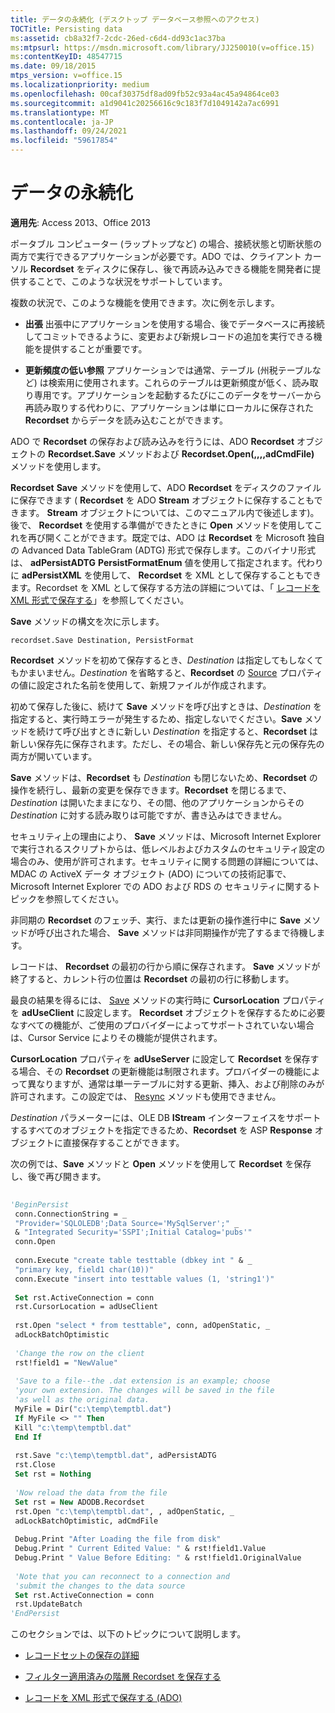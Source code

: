 ```yaml
---
title: データの永続化 (デスクトップ データベース参照へのアクセス)
TOCTitle: Persisting data
ms:assetid: cb8a32f7-2cdc-26ed-c6d4-dd93c1ac37ba
ms:mtpsurl: https://msdn.microsoft.com/library/JJ250010(v=office.15)
ms:contentKeyID: 48547715
ms.date: 09/18/2015
mtps_version: v=office.15
ms.localizationpriority: medium
ms.openlocfilehash: 00caf30375df8ad09fb52c93a4ac45a94864ce03
ms.sourcegitcommit: a1d9041c20256616c9c183f7d1049142a7ac6991
ms.translationtype: MT
ms.contentlocale: ja-JP
ms.lasthandoff: 09/24/2021
ms.locfileid: "59617854"
---
```

# <a name="persisting-data"></a>データの永続化


**適用先**: Access 2013、Office 2013

ポータブル コンピューター (ラップトップなど) の場合、接続状態と切断状態の両方で実行できるアプリケーションが必要です。ADO では、クライアント カーソル **Recordset** をディスクに保存し、後で再読み込みできる機能を開発者に提供することで、このような状況をサポートしています。

複数の状況で、このような機能を使用できます。次に例を示します。

- **出張** 出張中にアプリケーションを使用する場合、後でデータベースに再接続してコミットできるように、変更および新規レコードの追加を実行できる機能を提供することが重要です。

- **更新頻度の低い参照** アプリケーションでは通常、テーブル (州税テーブルなど) は検索用に使用されます。これらのテーブルは更新頻度が低く、読み取り専用です。アプリケーションを起動するたびにこのデータをサーバーから再読み取りする代わりに、アプリケーションは単にローカルに保存された **Recordset** からデータを読み込むことができます。

ADO で **Recordset** の保存および読み込みを行うには、ADO **Recordset** オブジェクトの **Recordset.Save** メソッドおよび **Recordset.Open(,,,,adCmdFile)** メソッドを使用します。

**Recordset** **Save** メソッドを使用して、ADO **Recordset** をディスクのファイルに保存できます ( **Recordset** を ADO **Stream** オブジェクトに保存することもできます。 **Stream** オブジェクトについては、このマニュアル内で後述します)。後で、 **Recordset** を使用する準備ができたときに **Open** メソッドを使用してこれを再び開くことができます。既定では、ADO は **Recordset** を Microsoft 独自の Advanced Data TableGram (ADTG) 形式で保存します。このバイナリ形式は、 **adPersistADTG** **PersistFormatEnum** 値を使用して指定されます。代わりに **adPersistXML** を使用して、 **Recordset** を XML として保存することもできます。Recordset を XML として保存する方法の詳細については、「 [レコードを XML 形式で保存する](persisting-records-in-xml-format.md)」を参照してください。

**Save** メソッドの構文を次に示します。

`recordset.Save Destination, PersistFormat`

**Recordset** メソッドを初めて保存するとき、*Destination* は指定してもしなくてもかまいません。*Destination* を省略すると、**Recordset** の [Source](source-property-ado-recordset.md) プロパティの値に設定された名前を使用して、新規ファイルが作成されます。

初めて保存した後に、続けて **Save** メソッドを呼び出すときは、*Destination* を指定すると、実行時エラーが発生するため、指定しないでください。**Save** メソッドを続けて呼び出すときに新しい *Destination* を指定すると、**Recordset** は新しい保存先に保存されます。ただし、その場合、新しい保存先と元の保存先の両方が開いています。

**Save** メソッドは、**Recordset** も *Destination* も閉じないため、**Recordset** の操作を続行し、最新の変更を保存できます。**Recordset** を閉じるまで、*Destination* は開いたままになり、その間、他のアプリケーションからその *Destination* に対する読み取りは可能ですが、書き込みはできません。

セキュリティ上の理由により、 **Save** メソッドは、Microsoft Internet Explorer で実行されるスクリプトからは、低レベルおよびカスタムのセキュリティ設定の場合のみ、使用が許可されます。セキュリティに関する問題の詳細については、MDAC の ActiveX データ オブジェクト (ADO) についての技術記事で、Microsoft Internet Explorer での ADO および RDS の セキュリティに関するトピックを参照してください。

非同期の **Recordset** のフェッチ、実行、または更新の操作進行中に **Save** メソッドが呼び出された場合、 **Save** メソッドは非同期操作が完了するまで待機します。

レコードは、 **Recordset** の最初の行から順に保存されます。 **Save** メソッドが終了すると、カレント行の位置は **Recordset** の最初の行に移動します。

最良の結果を得るには、 [Save](cursorlocation-property-ado.md) メソッドの実行時に **CursorLocation** プロパティを **adUseClient** に設定します。 **Recordset** オブジェクトを保存するために必要なすべての機能が、ご使用のプロバイダーによってサポートされていない場合は、Cursor Service によりその機能が提供されます。

**CursorLocation** プロパティを **adUseServer** に設定して **Recordset** を保存する場合、その **Recordset** の更新機能は制限されます。プロバイダーの機能によって異なりますが、通常は単一テーブルに対する更新、挿入、および削除のみが許可されます。この設定では、 [Resync](resync-method-ado.md) メソッドも使用できません。

*Destination* パラメーターには、OLE DB **IStream** インターフェイスをサポートするすべてのオブジェクトを指定できるため、**Recordset** を ASP **Response** オブジェクトに直接保存することができます。

次の例では、**Save** メソッドと **Open** メソッドを使用して **Recordset** を保存し、後で再び開きます。

```vb 
 
'BeginPersist 
 conn.ConnectionString = _ 
 "Provider='SQLOLEDB';Data Source='MySqlServer';" _ 
 & "Integrated Security='SSPI';Initial Catalog='pubs'" 
 conn.Open 
 
 conn.Execute "create table testtable (dbkey int " & _ 
 "primary key, field1 char(10))" 
 conn.Execute "insert into testtable values (1, 'string1')" 
 
 Set rst.ActiveConnection = conn 
 rst.CursorLocation = adUseClient 
 
 rst.Open "select * from testtable", conn, adOpenStatic, _ 
 adLockBatchOptimistic 
 
 'Change the row on the client 
 rst!field1 = "NewValue" 
 
 'Save to a file--the .dat extension is an example; choose 
 'your own extension. The changes will be saved in the file 
 'as well as the original data. 
 MyFile = Dir("c:\temp\temptbl.dat") 
 If MyFile <> "" Then 
 Kill "c:\temp\temptbl.dat" 
 End If 
 
 rst.Save "c:\temp\temptbl.dat", adPersistADTG 
 rst.Close 
 Set rst = Nothing 
 
 'Now reload the data from the file 
 Set rst = New ADODB.Recordset 
 rst.Open "c:\temp\temptbl.dat", , adOpenStatic, _ 
 adLockBatchOptimistic, adCmdFile 
 
 Debug.Print "After Loading the file from disk" 
 Debug.Print " Current Edited Value: " & rst!field1.Value 
 Debug.Print " Value Before Editing: " & rst!field1.OriginalValue 
 
 'Note that you can reconnect to a connection and 
 'submit the changes to the data source 
 Set rst.ActiveConnection = conn 
 rst.UpdateBatch 
'EndPersist 
```

このセクションでは、以下のトピックについて説明します。

- [レコードセットの保存の詳細](more-about-recordset-persistence.md)

- [フィルター適用済みの階層 Recordset を保存する](persisting-filtered-and-hierarchical-recordsets.md)

- [レコードを XML 形式で保存する (ADO)](persisting-records-in-xml-format.md)
